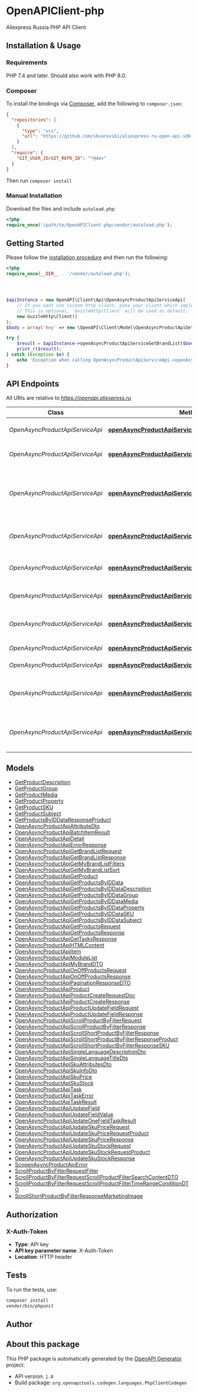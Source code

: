 # OpenAPIClient-php

Aliexpress Russia PHP API Client


## Installation & Usage

### Requirements

PHP 7.4 and later.
Should also work with PHP 8.0.

### Composer

To install the bindings via [Composer](https://getcomposer.org/), add the following to `composer.json`:

```json
{
  "repositories": [
    {
      "type": "vcs",
      "url": "https://github.com/skvarovski/aliexpress-ru-open-api-sdk.git"
    }
  ],
  "require": {
    "GIT_USER_ID/GIT_REPO_ID": "*@dev"
  }
}
```

Then run `composer install`

### Manual Installation

Download the files and include `autoload.php`:

```php
<?php
require_once('/path/to/OpenAPIClient-php/vendor/autoload.php');
```

## Getting Started

Please follow the [installation procedure](#installation--usage) and then run the following:

```php
<?php
require_once(__DIR__ . '/vendor/autoload.php');




$apiInstance = new OpenAPI\Client\Api\OpenAsyncProductApiServiceApi(
    // If you want use custom http client, pass your client which implements `GuzzleHttp\ClientInterface`.
    // This is optional, `GuzzleHttp\Client` will be used as default.
    new GuzzleHttp\Client()
);
$body = array('key' => new \OpenAPI\Client\Model\OpenAsyncProductApiGetBrandListRequest()); // OpenAsyncProductApiGetBrandListRequest

try {
    $result = $apiInstance->openAsyncProductApiServiceGetBrandList($body);
    print_r($result);
} catch (Exception $e) {
    echo 'Exception when calling OpenAsyncProductApiServiceApi->openAsyncProductApiServiceGetBrandList: ', $e->getMessage(), PHP_EOL;
}

```

## API Endpoints

All URIs are relative to *https://openapi.aliexpress.ru*

Class | Method | HTTP request | Description
------------ | ------------- | ------------- | -------------
*OpenAsyncProductApiServiceApi* | [**openAsyncProductApiServiceGetBrandList**](docs/Api/OpenAsyncProductApiServiceApi.md#openasyncproductapiservicegetbrandlist) | **POST** /api/v1/brand/get-brand-list | 
*OpenAsyncProductApiServiceApi* | [**openAsyncProductApiServiceGetProducts**](docs/Api/OpenAsyncProductApiServiceApi.md#openasyncproductapiservicegetproducts) | **POST** /api/v1/product/get-products | Метод получения продуктов
*OpenAsyncProductApiServiceApi* | [**openAsyncProductApiServiceGetTasks**](docs/Api/OpenAsyncProductApiServiceApi.md#openasyncproductapiservicegettasks) | **GET** /api/v1/tasks | Метод получения списка задач на создание/обновление товаров
*OpenAsyncProductApiServiceApi* | [**openAsyncProductApiServiceOfflineProducts**](docs/Api/OpenAsyncProductApiServiceApi.md#openasyncproductapiserviceofflineproducts) | **POST** /api/v1/product/offline | Метод перевода продуктов в offline
*OpenAsyncProductApiServiceApi* | [**openAsyncProductApiServiceOnlineProducts**](docs/Api/OpenAsyncProductApiServiceApi.md#openasyncproductapiserviceonlineproducts) | **POST** /api/v1/product/online | Метод перевода продуктов в online
*OpenAsyncProductApiServiceApi* | [**openAsyncProductApiServiceProductCreate**](docs/Api/OpenAsyncProductApiServiceApi.md#openasyncproductapiserviceproductcreate) | **POST** /api/v1/product/create | Метод создания продуктов
*OpenAsyncProductApiServiceApi* | [**openAsyncProductApiServiceProductUpdateField**](docs/Api/OpenAsyncProductApiServiceApi.md#openasyncproductapiserviceproductupdatefield) | **POST** /api/v1/product/update-field | Метод обновления поля продукта
*OpenAsyncProductApiServiceApi* | [**openAsyncProductApiServiceScrollProductByFilter**](docs/Api/OpenAsyncProductApiServiceApi.md#openasyncproductapiservicescrollproductbyfilter) | **POST** /api/v1/scroll-product-by-filter | 
*OpenAsyncProductApiServiceApi* | [**openAsyncProductApiServiceScrollShortProductByFilter**](docs/Api/OpenAsyncProductApiServiceApi.md#openasyncproductapiservicescrollshortproductbyfilter) | **POST** /api/v1/scroll-short-product-by-filter | 
*OpenAsyncProductApiServiceApi* | [**openAsyncProductApiServiceUpdateSkuPrice**](docs/Api/OpenAsyncProductApiServiceApi.md#openasyncproductapiserviceupdateskuprice) | **POST** /api/v1/product/update-sku-price | Метод обновления цены продукта по ску коду
*OpenAsyncProductApiServiceApi* | [**openAsyncProductApiServiceUpdateSkuStock**](docs/Api/OpenAsyncProductApiServiceApi.md#openasyncproductapiserviceupdateskustock) | **POST** /api/v1/product/update-sku-stock | Метод обновления стока продукта по ску коду

## Models

- [GetProductDescription](docs/Model/GetProductDescription.md)
- [GetProductGroup](docs/Model/GetProductGroup.md)
- [GetProductMedia](docs/Model/GetProductMedia.md)
- [GetProductProperty](docs/Model/GetProductProperty.md)
- [GetProductSKU](docs/Model/GetProductSKU.md)
- [GetProductSubject](docs/Model/GetProductSubject.md)
- [GetProductsByIDDataResponseProduct](docs/Model/GetProductsByIDDataResponseProduct.md)
- [OpenAsyncProductApiAttributeDto](docs/Model/OpenAsyncProductApiAttributeDto.md)
- [OpenAsyncProductApiBatchItemResult](docs/Model/OpenAsyncProductApiBatchItemResult.md)
- [OpenAsyncProductApiDetail](docs/Model/OpenAsyncProductApiDetail.md)
- [OpenAsyncProductApiErrorResponse](docs/Model/OpenAsyncProductApiErrorResponse.md)
- [OpenAsyncProductApiGetBrandListRequest](docs/Model/OpenAsyncProductApiGetBrandListRequest.md)
- [OpenAsyncProductApiGetBrandListResponse](docs/Model/OpenAsyncProductApiGetBrandListResponse.md)
- [OpenAsyncProductApiGetMyBrandListFilters](docs/Model/OpenAsyncProductApiGetMyBrandListFilters.md)
- [OpenAsyncProductApiGetMyBrandListSort](docs/Model/OpenAsyncProductApiGetMyBrandListSort.md)
- [OpenAsyncProductApiGetProduct](docs/Model/OpenAsyncProductApiGetProduct.md)
- [OpenAsyncProductApiGetProductsByIDData](docs/Model/OpenAsyncProductApiGetProductsByIDData.md)
- [OpenAsyncProductApiGetProductsByIDDataDescription](docs/Model/OpenAsyncProductApiGetProductsByIDDataDescription.md)
- [OpenAsyncProductApiGetProductsByIDDataGroup](docs/Model/OpenAsyncProductApiGetProductsByIDDataGroup.md)
- [OpenAsyncProductApiGetProductsByIDDataMedia](docs/Model/OpenAsyncProductApiGetProductsByIDDataMedia.md)
- [OpenAsyncProductApiGetProductsByIDDataProperty](docs/Model/OpenAsyncProductApiGetProductsByIDDataProperty.md)
- [OpenAsyncProductApiGetProductsByIDDataSKU](docs/Model/OpenAsyncProductApiGetProductsByIDDataSKU.md)
- [OpenAsyncProductApiGetProductsByIDDataSubject](docs/Model/OpenAsyncProductApiGetProductsByIDDataSubject.md)
- [OpenAsyncProductApiGetProductsRequest](docs/Model/OpenAsyncProductApiGetProductsRequest.md)
- [OpenAsyncProductApiGetProductsResponse](docs/Model/OpenAsyncProductApiGetProductsResponse.md)
- [OpenAsyncProductApiGetTasksResponse](docs/Model/OpenAsyncProductApiGetTasksResponse.md)
- [OpenAsyncProductApiHTMLContent](docs/Model/OpenAsyncProductApiHTMLContent.md)
- [OpenAsyncProductApiItem](docs/Model/OpenAsyncProductApiItem.md)
- [OpenAsyncProductApiModuleList](docs/Model/OpenAsyncProductApiModuleList.md)
- [OpenAsyncProductApiMyBrandDTO](docs/Model/OpenAsyncProductApiMyBrandDTO.md)
- [OpenAsyncProductApiOnOffProductsRequest](docs/Model/OpenAsyncProductApiOnOffProductsRequest.md)
- [OpenAsyncProductApiOnOffProductsResponse](docs/Model/OpenAsyncProductApiOnOffProductsResponse.md)
- [OpenAsyncProductApiPaginationResponseDTO](docs/Model/OpenAsyncProductApiPaginationResponseDTO.md)
- [OpenAsyncProductApiProduct](docs/Model/OpenAsyncProductApiProduct.md)
- [OpenAsyncProductApiProductCreateRequestDoc](docs/Model/OpenAsyncProductApiProductCreateRequestDoc.md)
- [OpenAsyncProductApiProductCreateResponse](docs/Model/OpenAsyncProductApiProductCreateResponse.md)
- [OpenAsyncProductApiProductUpdateFieldRequest](docs/Model/OpenAsyncProductApiProductUpdateFieldRequest.md)
- [OpenAsyncProductApiProductUpdateFieldResponse](docs/Model/OpenAsyncProductApiProductUpdateFieldResponse.md)
- [OpenAsyncProductApiScrollProductByFilterRequest](docs/Model/OpenAsyncProductApiScrollProductByFilterRequest.md)
- [OpenAsyncProductApiScrollProductByFilterResponse](docs/Model/OpenAsyncProductApiScrollProductByFilterResponse.md)
- [OpenAsyncProductApiScrollShortProductByFilterResponse](docs/Model/OpenAsyncProductApiScrollShortProductByFilterResponse.md)
- [OpenAsyncProductApiScrollShortProductByFilterResponseProduct](docs/Model/OpenAsyncProductApiScrollShortProductByFilterResponseProduct.md)
- [OpenAsyncProductApiScrollShortProductByFilterResponseSKU](docs/Model/OpenAsyncProductApiScrollShortProductByFilterResponseSKU.md)
- [OpenAsyncProductApiSingleLanguageDescriptionDto](docs/Model/OpenAsyncProductApiSingleLanguageDescriptionDto.md)
- [OpenAsyncProductApiSingleLanguageTitleDto](docs/Model/OpenAsyncProductApiSingleLanguageTitleDto.md)
- [OpenAsyncProductApiSkuAttributesDto](docs/Model/OpenAsyncProductApiSkuAttributesDto.md)
- [OpenAsyncProductApiSkuInfoDto](docs/Model/OpenAsyncProductApiSkuInfoDto.md)
- [OpenAsyncProductApiSkuPrice](docs/Model/OpenAsyncProductApiSkuPrice.md)
- [OpenAsyncProductApiSkuStock](docs/Model/OpenAsyncProductApiSkuStock.md)
- [OpenAsyncProductApiTask](docs/Model/OpenAsyncProductApiTask.md)
- [OpenAsyncProductApiTaskError](docs/Model/OpenAsyncProductApiTaskError.md)
- [OpenAsyncProductApiTaskResult](docs/Model/OpenAsyncProductApiTaskResult.md)
- [OpenAsyncProductApiUpdateField](docs/Model/OpenAsyncProductApiUpdateField.md)
- [OpenAsyncProductApiUpdateFieldValue](docs/Model/OpenAsyncProductApiUpdateFieldValue.md)
- [OpenAsyncProductApiUpdateOneFieldTaskResult](docs/Model/OpenAsyncProductApiUpdateOneFieldTaskResult.md)
- [OpenAsyncProductApiUpdateSkuPriceRequest](docs/Model/OpenAsyncProductApiUpdateSkuPriceRequest.md)
- [OpenAsyncProductApiUpdateSkuPriceRequestProduct](docs/Model/OpenAsyncProductApiUpdateSkuPriceRequestProduct.md)
- [OpenAsyncProductApiUpdateSkuPriceResponse](docs/Model/OpenAsyncProductApiUpdateSkuPriceResponse.md)
- [OpenAsyncProductApiUpdateSkuStockRequest](docs/Model/OpenAsyncProductApiUpdateSkuStockRequest.md)
- [OpenAsyncProductApiUpdateSkuStockRequestProduct](docs/Model/OpenAsyncProductApiUpdateSkuStockRequestProduct.md)
- [OpenAsyncProductApiUpdateSkuStockResponse](docs/Model/OpenAsyncProductApiUpdateSkuStockResponse.md)
- [ScopenAsyncProductApiError](docs/Model/ScopenAsyncProductApiError.md)
- [ScrollProductByFilterRequestFilter](docs/Model/ScrollProductByFilterRequestFilter.md)
- [ScrollProductByFilterRequestScrollProductFilterSearchContentDTO](docs/Model/ScrollProductByFilterRequestScrollProductFilterSearchContentDTO.md)
- [ScrollProductByFilterRequestScrollProductFilterTimeRangeConditionDTO](docs/Model/ScrollProductByFilterRequestScrollProductFilterTimeRangeConditionDTO.md)
- [ScrollShortProductByFilterResponseMarketingImage](docs/Model/ScrollShortProductByFilterResponseMarketingImage.md)

## Authorization

### X-Auth-Token

- **Type**: API key
- **API key parameter name**: X-Auth-Token
- **Location**: HTTP header


## Tests

To run the tests, use:

```bash
composer install
vendor/bin/phpunit
```

## Author



## About this package

This PHP package is automatically generated by the [OpenAPI Generator](https://openapi-generator.tech) project:

- API version: `1.0`
- Build package: `org.openapitools.codegen.languages.PhpClientCodegen`
